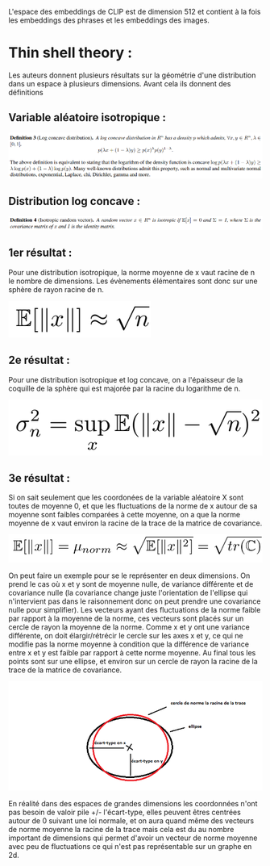 L'espace des embeddings de CLIP est de dimension 512 et contient à la fois les embeddings des phrases et les embeddings
des images.

# Thin shell theory :

Les auteurs donnent plusieurs résultats sur la géométrie d'une distribution dans un espace à plusieurs dimensions.
Avant cela ils donnent des définitions

## Variable aléatoire isotropique : 

![ellipse01.PNG](ellipse01.PNG)

## Distribution log concave :

![ellipse02.PNG](ellipse02.PNG)

## 1er résultat :

Pour une distribution isotropique, la norme moyenne de x vaut racine de n le nombre de dimensions. Les évènements
élémentaires sont donc sur une sphère de rayon racine de n.

![ellipse1.PNG](ellipse1.PNG)


## 2e résultat :

Pour une distribution isotropique et log concave, on a l'épaisseur de la coquille de la sphère qui est majorée par la
racine du logarithme de n.

![ellipse2.PNG](ellipse2.PNG)

## 3e résultat :

Si on sait seulement que les coordonées de la variable aléatoire X sont toutes de moyenne 0, et que les fluctuations
de la norme de x autour de sa moyenne sont faibles comparées à cette moyenne, on a que la norme moyenne de x
vaut environ la racine de la trace de la matrice de covariance.

![ellipse3.PNG](ellipse3.PNG)

On peut faire un exemple pour se le représenter en deux dimensions. On prend le cas où x et y sont de moyenne nulle,
de variance différente et de covariance nulle (la covariance change juste l'orientation de l'ellipse qui n'intervient pas
dans le raisonnement donc on peut prendre une covariance nulle pour simplifier). Les vecteurs ayant des fluctuations de 
la norme faible par rapport
à la moyenne de la norme, ces vecteurs sont placés sur un cercle de rayon la moyenne de la norme. Comme x et y ont
une variance différente, on doit élargir/rétrécir le cercle sur les axes x et y, ce qui ne modifie pas la norme moyenne
à condition que  la différence de variance entre x et y est faible par rapport à cette norme moyenne. Au final tous
les points sont sur une ellipse, et environ sur un cercle
de rayon la racine de la trace de la matrice de covariance.

![ellipse4.png](ellipse4.png)

En réalité dans des espaces de grandes dimensions les coordonnées n'ont pas besoin de valoir pile +/- l'écart-type,
elles peuvent êtres centrées autour de 0 suivant une loi normale, et on aura quand même des vecteurs de norme
moyenne la racine de la trace mais cela est du au nombre important de dimensions qui permet d'avoir un vecteur de
norme moyenne avec peu de fluctuations ce qui n'est pas représentable sur un graphe en 2d.
